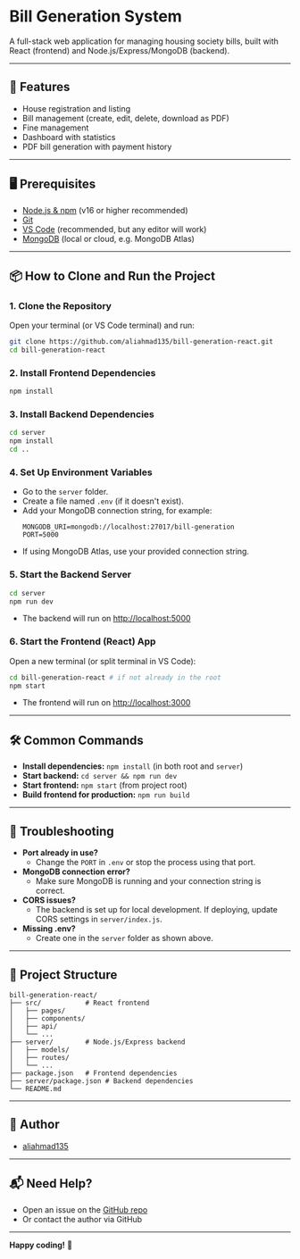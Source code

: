 # Bill Generation System

A full-stack web application for managing housing society bills, built with React (frontend) and Node.js/Express/MongoDB (backend).

---

## 🚀 Features

- House registration and listing
- Bill management (create, edit, delete, download as PDF)
- Fine management
- Dashboard with statistics
- PDF bill generation with payment history

---

## 🖥️ Prerequisites

- [Node.js & npm](https://nodejs.org/) (v16 or higher recommended)
- [Git](https://git-scm.com/)
- [VS Code](https://code.visualstudio.com/) (recommended, but any editor will work)
- [MongoDB](https://www.mongodb.com/) (local or cloud, e.g. MongoDB Atlas)

---

## 📦 How to Clone and Run the Project

### 1. **Clone the Repository**

Open your terminal (or VS Code terminal) and run:

```bash
git clone https://github.com/aliahmad135/bill-generation-react.git
cd bill-generation-react
```

### 2. **Install Frontend Dependencies**

```bash
npm install
```

### 3. **Install Backend Dependencies**

```bash
cd server
npm install
cd ..
```

### 4. **Set Up Environment Variables**

- Go to the `server` folder.
- Create a file named `.env` (if it doesn't exist).
- Add your MongoDB connection string, for example:
  ```env
  MONGODB_URI=mongodb://localhost:27017/bill-generation
  PORT=5000
  ```
- If using MongoDB Atlas, use your provided connection string.

### 5. **Start the Backend Server**

```bash
cd server
npm run dev
```

- The backend will run on [http://localhost:5000](http://localhost:5000)

### 6. **Start the Frontend (React) App**

Open a new terminal (or split terminal in VS Code):

```bash
cd bill-generation-react # if not already in the root
npm start
```

- The frontend will run on [http://localhost:3000](http://localhost:3000)

---

## 🛠️ Common Commands

- **Install dependencies:** `npm install` (in both root and `server`)
- **Start backend:** `cd server && npm run dev`
- **Start frontend:** `npm start` (from project root)
- **Build frontend for production:** `npm run build`

---

## 🐞 Troubleshooting

- **Port already in use?**
  - Change the `PORT` in `.env` or stop the process using that port.
- **MongoDB connection error?**
  - Make sure MongoDB is running and your connection string is correct.
- **CORS issues?**
  - The backend is set up for local development. If deploying, update CORS settings in `server/index.js`.
- **Missing .env?**
  - Create one in the `server` folder as shown above.

---

## 📄 Project Structure

```
bill-generation-react/
├── src/           # React frontend
│   ├── pages/
│   ├── components/
│   ├── api/
│   └── ...
├── server/        # Node.js/Express backend
│   ├── models/
│   ├── routes/
│   └── ...
├── package.json   # Frontend dependencies
├── server/package.json # Backend dependencies
└── README.md
```

---

## 👤 Author

- [aliahmad135](https://github.com/aliahmad135)

---

## 📬 Need Help?

- Open an issue on the [GitHub repo](https://github.com/aliahmad135/bill-generation-react)
- Or contact the author via GitHub

---

**Happy coding!** 🚀
